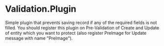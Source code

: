 # Validation.Plugin

Simple plugin that prevents saving record if any of the required fields is not filled. You should register this plugin on Pre-Validation of Create and Update of entity which you want to protect (also register PreImage for Update message with name "PreImage").
